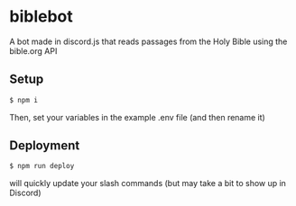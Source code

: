 # biblebot
A bot made in discord.js that reads passages from the Holy Bible using the bible.org API

## Setup
```sh
$ npm i
```

Then, set your variables in the example .env file (and then rename it)

## Deployment
```sh
$ npm run deploy
```

will quickly update your slash commands (but may take a bit to show up in Discord)
